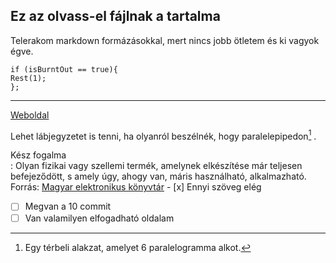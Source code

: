 ## Ez az olvass-el fájlnak a tartalma

Telerakom markdown formázásokkal, mert nincs jobb ötletem és ki vagyok égve.
```
if (isBurntOut == true){
Rest(1);
};
```
---
[Weboldal](https://kecskeszsoltistvan.github.io/EgyRepoTeszt/)

Lehet lábjegyzetet is tenni, ha olyanról beszélnék, hogy paralelepipedon[^1] .
  
Kész fogalma  
: Olyan fizikai vagy szellemi termék, amelynek elkészítése már teljesen befejeződött, s amely úgy, ahogy van, máris használható, alkalmazható.
Forrás: [Magyar elektronikus könyvtár](https://mek.oszk.hu/adatbazis/magyar-nyelv-ertelmezo-szotara/szotar.php?szo=K%C3%89SZ&offset=96&kezdobetu=K) 
[](https://kecskeszsoltistvan.github.io/EgyRepoTeszt/)- [x] Ennyi szöveg elég 
- [ ] Megvan a 10 commit 
- [ ] Van valamilyen elfogadható oldalam
[^1]: Egy térbeli alakzat, amelyet 6 paralelogramma alkot.
